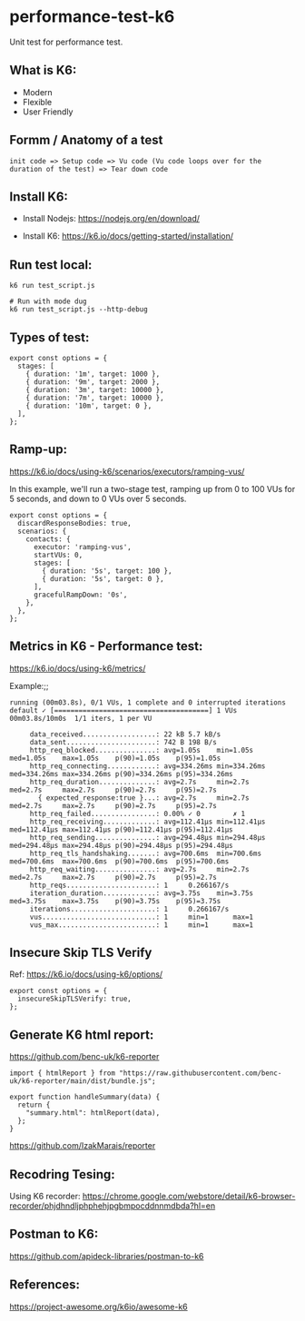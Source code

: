 # performance-test-k6

Unit test for performance test.

## What is K6:
+ Modern
+ Flexible
+ User Friendly

## Formm / Anatomy of a test

`init code => Setup code => Vu code (Vu code loops over for the duration of the test) => Tear down code`


## Install K6:

+ Install Nodejs: https://nodejs.org/en/download/

+ Install K6: https://k6.io/docs/getting-started/installation/

## Run test local:

```
k6 run test_script.js

# Run with mode dug
k6 run test_script.js --http-debug
```

## Types of test:

```
export const options = {
  stages: [
    { duration: '1m', target: 1000 },
    { duration: '9m', target: 2000 },
    { duration: '3m', target: 10000 },
    { duration: '7m', target: 10000 },
    { duration: '10m', target: 0 },
  ],
};
```

## Ramp-up:
https://k6.io/docs/using-k6/scenarios/executors/ramping-vus/

In this example, we'll run a two-stage test, ramping up from 0 to 100 VUs for 5 seconds, and down to 0 VUs over 5 seconds.

```
export const options = {
  discardResponseBodies: true,
  scenarios: {
    contacts: {
      executor: 'ramping-vus',
      startVUs: 0,
      stages: [
        { duration: '5s', target: 100 },
        { duration: '5s', target: 0 },
      ],
      gracefulRampDown: '0s',
    },
  },
};
```

## Metrics in K6 - Performance test:

https://k6.io/docs/using-k6/metrics/

Example:;;
```
running (00m03.8s), 0/1 VUs, 1 complete and 0 interrupted iterations
default ✓ [======================================] 1 VUs  00m03.8s/10m0s  1/1 iters, 1 per VU

     data_received..................: 22 kB 5.7 kB/s
     data_sent......................: 742 B 198 B/s
     http_req_blocked...............: avg=1.05s    min=1.05s    med=1.05s    max=1.05s    p(90)=1.05s    p(95)=1.05s
     http_req_connecting............: avg=334.26ms min=334.26ms med=334.26ms max=334.26ms p(90)=334.26ms p(95)=334.26ms
     http_req_duration..............: avg=2.7s     min=2.7s     med=2.7s     max=2.7s     p(90)=2.7s     p(95)=2.7s
       { expected_response:true }...: avg=2.7s     min=2.7s     med=2.7s     max=2.7s     p(90)=2.7s     p(95)=2.7s
     http_req_failed................: 0.00% ✓ 0        ✗ 1
     http_req_receiving.............: avg=112.41µs min=112.41µs med=112.41µs max=112.41µs p(90)=112.41µs p(95)=112.41µs
     http_req_sending...............: avg=294.48µs min=294.48µs med=294.48µs max=294.48µs p(90)=294.48µs p(95)=294.48µs
     http_req_tls_handshaking.......: avg=700.6ms  min=700.6ms  med=700.6ms  max=700.6ms  p(90)=700.6ms  p(95)=700.6ms
     http_req_waiting...............: avg=2.7s     min=2.7s     med=2.7s     max=2.7s     p(90)=2.7s     p(95)=2.7s
     http_reqs......................: 1     0.266167/s
     iteration_duration.............: avg=3.75s    min=3.75s    med=3.75s    max=3.75s    p(90)=3.75s    p(95)=3.75s
     iterations.....................: 1     0.266167/s
     vus............................: 1     min=1      max=1
     vus_max........................: 1     min=1      max=1
```
## Insecure Skip TLS Verify
Ref: https://k6.io/docs/using-k6/options/

```
export const options = {
  insecureSkipTLSVerify: true,
};
```

## Generate K6 html report:

https://github.com/benc-uk/k6-reporter

```
import { htmlReport } from "https://raw.githubusercontent.com/benc-uk/k6-reporter/main/dist/bundle.js";
````

```
export function handleSummary(data) {
  return {
    "summary.html": htmlReport(data),
  };
}
```
https://github.com/IzakMarais/reporter

## Recodring Tesing:

Using K6 recorder: https://chrome.google.com/webstore/detail/k6-browser-recorder/phjdhndljphphehjpgbmpocddnnmdbda?hl=en

## Postman to K6: 

https://github.com/apideck-libraries/postman-to-k6


## References:
https://project-awesome.org/k6io/awesome-k6
